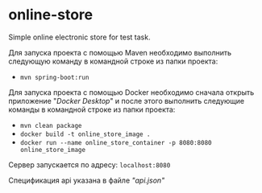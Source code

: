 # online-store
Simple online electronic store for test task.

Для запуска проекта с помощью Maven необходимо выполнить следующую команду в командной строке из папки проекта:
- `mvn spring-boot:run`

Для запуска проекта с помощью Docker необходимо сначала открыть приложение "_Docker Desktop_" и после этого выполнить следующие команды в командной строке из папки проекта:
- `mvn clean package`
- `docker build -t online_store_image .`
- `docker run --name online_store_container -p 8080:8080 online_store_image`

Сервер запускается по адресу:
`localhost:8080`

Спецификация api указана в файле _"api.json"_
